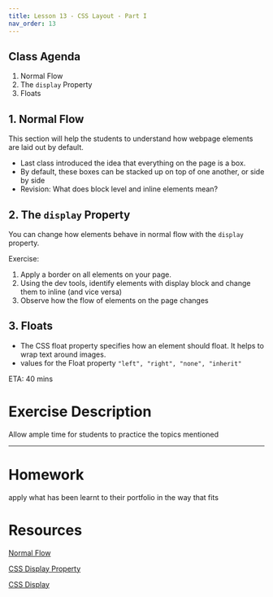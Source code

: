 ```yaml
---
title: Lesson 13 - CSS Layout - Part I
nav_order: 13
---
```


## Class Agenda

1. Normal Flow
1. The `display` Property
1. Floats

## 1. Normal Flow

This section will help the students to understand how webpage elements are laid out by default.

- Last class introduced the idea that everything on the page is a box.
- By default, these boxes can be stacked up on top of one another, or side by side
- Revision: What does block level and inline elements mean?


## 2. The `display` Property

You can change how elements behave in normal flow with the `display` property.

Exercise:
1. Apply a border on all elements on your page.
2. Using the dev tools, identify elements with display block and change them to inline (and vice versa)
3. Observe how the flow of elements on the page changes


## 3. Floats

- The CSS float property specifies how an element should float. It helps to wrap text around images.
- values for the Float property `"left", "right", "none", "inherit"`

ETA: 40 mins

# Exercise Description

Allow ample time for students to practice the topics mentioned

---

# Homework

apply what has been learnt to their portfolio in the way that fits

# Resources

[Normal Flow](https://developer.mozilla.org/en-US/docs/Learn/CSS/CSS_layout/Normal_Flow)

[CSS Display Property](https://www.w3schools.com/cssref/pr_class_display.asp)

[CSS Display](https://developer.mozilla.org/en-US/docs/Web/CSS/display)
